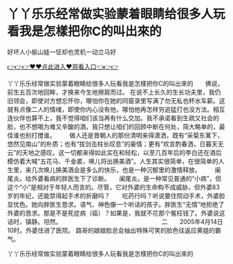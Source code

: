 # 丫丫乐乐经常做实验蒙着眼睛给很多人玩看我是怎樣把你C的叫出來的
好坏人小偷山娃一怔却也灵机一动立马好

<a href="https://github.com/qdmang/dhap/issues/1">👉👉👉♥♥点此进入♥观看入口👈👉👉</a>

丫丫乐乐经常做实验蒙着眼睛给很多人玩看我是怎樣把你C的叫出來的　　佛说，前生五百次地回眸，才换来今生地擦肩而过。
在说不上长久的生长功夫里，我仍旧领会，即使对方想忘怀你，哪怕你在她的同窗录里写满了勿无私也杯水车薪。这就有点像二人的情绪，即使你内心没有他，哪怕他再怎样穷追猛打也没方法。相互连伙伴也算不上，我不觉得咱们该当再有什么交加。我不承诺看到生疏又社会的脸，也不想喝为难又辛酸的酒，我只想让咱们的回顾中断在何处，简大略单的，最佳谁也别打搅谁。
　　做人还是晋朝人的那份清明来得潇洒，既有“采菊东蓠下，悠然见南山”的朴质；也有“拔剑击柱长叹息”的豪情；更有“欢言酌春洒，日暮天无云”的天地之感叹。这一切都来得如此实在和轻松，以至几百年后的李白还在酒后模仿着大喊“五花马、千金裘，唤儿将出换美酒”。人生其实很简单，在很简单的人生里，来几次唤儿换美酒会是多么的快乐，也是一种沉郁里的激情释放。
　　阑尾炎。给外婆看病的胖医生下了诊断。　　阑尾炎。是一种常见普通的“小病”，但这个“小”是相对于年轻人而言的。尽管，它对外婆的生命构不成威胁，但外婆83岁的年纪，还能禁得起手术的折磨吗？　　吃药行吗？听说要住院动手术，外婆脸显忧色。她向胖医生恳求。语气、神色像一个听话的孩子。胖医生“无情”地拒绝了外婆的恳求。那是不是死症病（癌）？如果是，我就不花那个冤枉钱了。外婆说这话时，镇静。坦然。　　　　　　　　　　　　　　　　　二　　2005年4月14日10时。外婆住进了医院。
路哥的娘娘脸总会抽出特殊可笑的脸色往返应黄姐的霸气。

丫丫乐乐经常做实验蒙着眼睛给很多人玩看我是怎樣把你C的叫出來的
